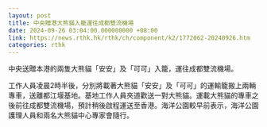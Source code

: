 ```yaml
---
layout: post
title: 中央贈港大熊貓入籠運往成都雙流機場
date: 2024-09-26 03:04:00.000000000 +08:00
link: https://news.rthk.hk/rthk/ch/component/k2/1772062-20240926.htm
categories: rthk
---
```


中央送贈本港的兩隻大熊貓「安安」及「可可」入籠，運往成都雙流機場。

工作人員凌晨2時半後，分別將載著大熊貓「安安」及「可可」的運輸籠搬上兩輛專車，送離都江堰基地。基地工作人員夾道歡送一對大熊貓。運載大熊貓的專車之後前往成都雙流機場，預計稍後啟程運送至香港。海洋公園較早前表示，海洋公園護理人員和兩名大熊貓中心專家會隨行。
